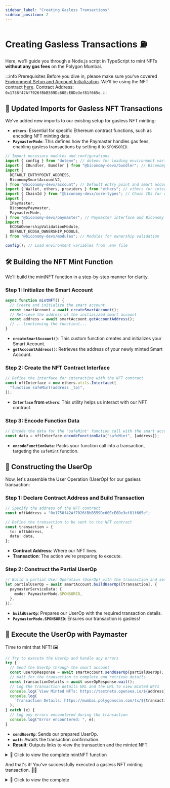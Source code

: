 ```yaml
---
sidebar_label: "Creating Gasless Transactions"
sidebar_position: 2
---
```


# Creating Gasless Transactions ⛽️

Here, we'll guide you through a Node.js script in TypeScript to mint NFTs **without any gas fees** on the Polygon Mumbai.

:::info Prerequisites
Before you dive in, please make sure you've covered [Environment Setup and Account Initialization](setupaccountinitiation). We'll be using the NFT contract [here](https://mumbai.polygonscan.com/address/0x1758f42Af7026fBbB559Dc60EcE0De3ef81f665e).
Contract Address: `0x1758f42Af7026fBbB559Dc60EcE0De3ef81f665e`.
:::

## 🔄 Updated Imports for Gasless NFT Transactions

We've added new imports to our existing setup for gasless NFT minting:

- **`ethers`**: Essential for specific Ethereum contract functions, such as encoding NFT minting data.
- **`PaymasterMode`**: This defines how the Paymaster handles gas fees, enabling gasless transactions by setting it to `SPONSORED`.

```typescript
// Import necessary modules and configurations
import { config } from "dotenv"; // dotenv for loading environment variables from a .env file
import { IBundler, Bundler } from "@biconomy-devx/bundler"; // Biconomy bundler for managing gasless transactions
import {
  DEFAULT_ENTRYPOINT_ADDRESS,
  BiconomySmartAccountV2,
} from "@biconomy-devx/account"; // Default entry point and smart account module from Biconomy
import { Wallet, ethers, providers } from "ethers"; // ethers for interacting with the Ethereum blockchain
import { ChainId } from "@biconomy-devx/core-types"; // Chain IDs for different blockchains supported by Biconomy
import {
  IPaymaster,
  BiconomyPaymaster,
  PaymasterMode,
} from "@biconomy-devx/paymaster"; // Paymaster interface and Biconomy implementation
import {
  ECDSAOwnershipValidationModule,
  DEFAULT_ECDSA_OWNERSHIP_MODULE,
} from "@biconomy-devx/modules"; // Modules for ownership validation

config(); // Load environment variables from .env file
```

## 🛠 Building the NFT Mint Function

We'll build the mintNFT function in a step-by-step manner for clarity.

### Step 1: Initialize the Smart Account

```typescript
async function mintNFT() {
  // Create and initialize the smart account
  const smartAccount = await createSmartAccount();
  // Retrieve the address of the initialized smart account
  const address = await smartAccount.getAccountAddress();
  // ...[continuing the function]...
}
```

- **`createSmartAccount()`**: This custom function creates and initializes your Smart Account.
- **`getAccountAddress()`**: Retrieves the address of your newly minted Smart Account.

### Step 2: Create the NFT Contract Interface

```typescript
// Define the interface for interacting with the NFT contract
const nftInterface = new ethers.utils.Interface([
  "function safeMint(address _to)",
]);
```

- **`Interface` from `ethers`**: This utility helps us interact with our NFT contract.

### Step 3: Encode Function Data

```typescript
// Encode the data for the 'safeMint' function call with the smart account address
const data = nftInterface.encodeFunctionData("safeMint", [address]);
```

- **`encodeFunctionData`**: Packs your function call into a transaction, targeting the `safeMint` function.

## 🧱 Constructing the UserOp

Now, let's assemble the User Operation (UserOp) for our gasless transaction:

### Step 1: Declare Contract Address and Build Transaction

```typescript
// Specify the address of the NFT contract
const nftAddress = "0x1758f42Af7026fBbB559Dc60EcE0De3ef81f665e";

// Define the transaction to be sent to the NFT contract
const transaction = {
  to: nftAddress,
  data: data,
};
```

- **Contract Address**: Where our NFT lives.
- **Transaction**: The action we're preparing to execute.

### Step 2: Construct the Partial UserOp

```typescript
// Build a partial User Operation (UserOp) with the transaction and set it to be sponsored
let partialUserOp = await smartAccount.buildUserOp([transaction], {
  paymasterServiceData: {
    mode: PaymasterMode.SPONSORED,
  },
});
```

- **`buildUserOp`**: Prepares our UserOp with the required transaction details.
- **`PaymasterMode.SPONSORED`**: Ensures our transaction is gasless!

## 🌟 Execute the UserOp with Paymaster

Time to mint that NFT! 🖼️

```typescript
// Try to execute the UserOp and handle any errors
try {
  // Send the UserOp through the smart account
  const userOpResponse = await smartAccount.sendUserOp(partialUserOp);
  // Wait for the transaction to complete and retrieve details
  const transactionDetails = await userOpResponse.wait();
  // Log the transaction details URL and the URL to view minted NFTs
  console.log(`View Minted NFTs: https://testnets.opensea.io/${address}`);
  console.log(
    `Transaction Details: https://mumbai.polygonscan.com/tx/${transactionDetails.receipt.transactionHash}`
  );
} catch (e) {
  // Log any errors encountered during the transaction
  console.log("Error encountered: ", e);
}
```

- **`sendUserOp`**: Sends our prepared UserOp.
- **`wait`**: Awaits the transaction confirmation.
- **Result**: Outputs links to view the transaction and the minted NFT.

<details>
  <summary>📝 Click to view the complete mintNFT function</summary>

And that's it! You've successfully executed a gasless NFT minting transaction. 🚀💡

```typescript
// Function to mint an NFT gaslessly
async function mintNFT() {
  // Create and initialize the smart account
  const smartAccount = await createSmartAccount();
  // Retrieve the address of the initialized smart account
  const address = await smartAccount.getAccountAddress();

  // Define the interface for interacting with the NFT contract
  const nftInterface = new ethers.utils.Interface([
    "function safeMint(address _to)",
  ]);

  // Encode the data for the 'safeMint' function call with the smart account address
  const data = nftInterface.encodeFunctionData("safeMint", [address]);

  // Specify the address of the NFT contract
  const nftAddress = "0x1758f42Af7026fBbB559Dc60EcE0De3ef81f665e";

  // Define the transaction to be sent to the NFT contract
  const transaction = {
    to: nftAddress,
    data: data,
  };

  // Build a partial User Operation (UserOp) with the transaction and set it to be sponsored
  let partialUserOp = await smartAccount.buildUserOp([transaction], {
    paymasterServiceData: {
      mode: PaymasterMode.SPONSORED,
    },
  });

  // Try to execute the UserOp and handle any errors
  try {
    // Send the UserOp through the smart account
    const userOpResponse = await smartAccount.sendUserOp(partialUserOp);
    // Wait for the transaction to complete and retrieve details
    const transactionDetails = await userOpResponse.wait();
    // Log the transaction details URL and the URL to view minted NFTs
    console.log(
      `Transaction Details: https://mumbai.polygonscan.com/tx/${transactionDetails.receipt.transactionHash}`
    );
    console.log(`View Minted NFTs: https://testnets.opensea.io/${address}`);
  } catch (e) {
    // Log any errors encountered during the transaction
    console.log("Error encountered: ", e);
  }
}
```

</details>

And that's it! You've successfully executed a gasless NFT minting transaction. 🚀💡

<details>
  <summary>📝 Click to view the complete</summary>

```typescript
// Import necessary modules and configurations
import { config } from "dotenv"; // dotenv for loading environment variables from a .env file
import { IBundler, Bundler } from "@biconomy-devx/bundler"; // Biconomy bundler for managing gasless transactions
import {
  DEFAULT_ENTRYPOINT_ADDRESS,
  BiconomySmartAccountV2,
} from "@biconomy-devx/account"; // Default entry point and smart account module from Biconomy
import { Wallet, ethers, providers } from "ethers"; // ethers for interacting with the Ethereum blockchain
import { ChainId } from "@biconomy-devx/core-types"; // Chain IDs for different blockchains supported by Biconomy
import {
  IPaymaster,
  BiconomyPaymaster,
  PaymasterMode,
} from "@biconomy-devx/paymaster"; // Paymaster interface and Biconomy implementation
import {
  ECDSAOwnershipValidationModule,
  DEFAULT_ECDSA_OWNERSHIP_MODULE,
} from "@biconomy-devx/modules"; // Modules for ownership validation

config(); // Load environment variables from .env file

// Set up the Ethereum provider and wallet
const provider = new providers.JsonRpcProvider(
  "https://rpc.ankr.com/polygon_mumbai" // JSON-RPC provider URL for the Polygon Mumbai test network
);

const wallet = new Wallet(process.env.PRIVATE_KEY || "", provider); // Creating a wallet instance with a private key from environment variables

// Configure the Biconomy Bundler
const bundler: IBundler = new Bundler({
  bundlerUrl:
    "https://bundler.biconomy.io/api/v2/80001/nJPK7B3ru.dd7f7861-190d-41bd-af80-6877f74b8f44", // URL to the Biconomy bundler service

  chainId: ChainId.POLYGON_MUMBAI, // Chain ID for Polygon Mumbai test network

  entryPointAddress: DEFAULT_ENTRYPOINT_ADDRESS, // Default entry point address for the bundler
});

// Configure the Paymaster
const paymaster: IPaymaster = new BiconomyPaymaster({
  paymasterUrl:
    "https://paymaster.biconomy.io/api/v1/80001/Tpk8nuCUd.70bd3a7f-a368-4e5a-af14-80c7f1fcda1a", // URL to the Biconomy paymaster service
});

// Function to create a module for ownership validation
async function createModule() {
  return await ECDSAOwnershipValidationModule.create({
    signer: wallet, // The wallet acting as the signer
    moduleAddress: DEFAULT_ECDSA_OWNERSHIP_MODULE, // Address of the default ECDSA ownership validation module
  });
}

// Function to create a Biconomy Smart Account
async function createSmartAccount() {
  const module = await createModule(); // Create the validation module

  let smartAccount = await BiconomySmartAccountV2.create({
    chainId: ChainId.POLYGON_MUMBAI, // Chain ID for the Polygon Mumbai network
    bundler: bundler, // The configured bundler instance
    paymaster: paymaster, // The configured paymaster instance
    entryPointAddress: DEFAULT_ENTRYPOINT_ADDRESS, // Default entry point address
    defaultValidationModule: module, // The default validation module
    activeValidationModule: module, // The active validation module
  });

  console.log(
    "Smart Account Address: ",
    await smartAccount.getAccountAddress() // Logging the address of the created smart account
  );

  return smartAccount;
}

// Function to mint an NFT gaslessly
async function mintNFT() {
  // Create and initialize the smart account
  const smartAccount = await createSmartAccount();
  // Retrieve the address of the initialized smart account
  const address = await smartAccount.getAccountAddress();

  // Define the interface for interacting with the NFT contract
  const nftInterface = new ethers.utils.Interface([
    "function safeMint(address _to)",
  ]);

  // Encode the data for the 'safeMint' function call with the smart account address
  const data = nftInterface.encodeFunctionData("safeMint", [address]);

  // Specify the address of the NFT contract
  const nftAddress = "0x1758f42Af7026fBbB559Dc60EcE0De3ef81f665e";

  // Define the transaction to be sent to the NFT contract
  const transaction = {
    to: nftAddress,
    data: data,
  };

  // Build a partial User Operation (UserOp) with the transaction and set it to be sponsored
  let partialUserOp = await smartAccount.buildUserOp([transaction], {
    paymasterServiceData: {
      mode: PaymasterMode.SPONSORED,
    },
  });

  // Try to execute the UserOp and handle any errors
  try {
    // Send the UserOp through the smart account
    const userOpResponse = await smartAccount.sendUserOp(partialUserOp);
    // Wait for the transaction to complete and retrieve details
    const transactionDetails = await userOpResponse.wait();
    // Log the transaction details URL and the URL to view minted NFTs
    console.log(
      `Transaction Details: https://mumbai.polygonscan.com/tx/${transactionDetails.receipt.transactionHash}`
    );
    console.log(`View Minted NFTs: https://testnets.opensea.io/${address}`);
  } catch (e) {
    // Log any errors encountered during the transaction
    console.log("Error encountered: ", e);
  }
}

mintNFT(); // Call mintNFT function
```

</details>

